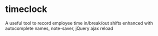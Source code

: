 # timeclock
A useful tool to record employee time in/break/out shifts enhanced with autocomplete names, note-saver, jQuery ajax reload
